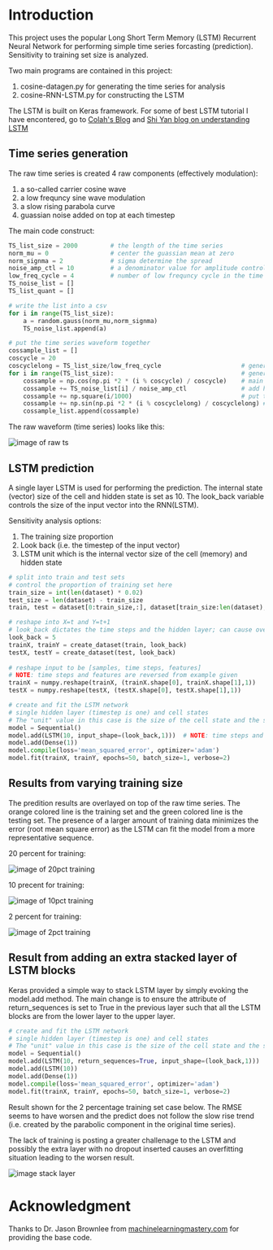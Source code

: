 # Introduction

This project uses the popular Long Short Term Memory (LSTM) Recurrent Neural Network for performing simple time series forcasting (prediction).  Sensitivity to training set size is analyzed.

Two main programs are contained in this project:
1. cosine-datagen.py for generating the time series for analysis
2. cosine-RNN-LSTM.py for constructing the LSTM 

The LSTM is built on Keras framework. For some of best LSTM tutorial I have encontered, go to [Colah's Blog](http://colah.github.io/posts/2015-08-Understanding-LSTMs/) and [Shi Yan blog on understanding LSTM](https://medium.com/mlreview/understanding-lstm-and-its-diagrams-37e2f46f1714)

## Time series generation

The raw time series is created 4 raw components (effectively modulation):
1. a so-called carrier cosine wave 
2. a low frequncy sine wave modulation
3. a slow rising parabola curve 
4. guassian noise added on top at each timestep

The main code construct:

```python
TS_list_size = 2000			# the length of the time series
norm_mu = 0 				# center the guassian mean at zero
norm_signma = 2				# sigma determine the spread
noise_amp_ctl = 10			# a denominator value for amplitude control	
low_freq_cycle = 4			# number of low frequncy cycle in the time series
TS_noise_list = []
TS_list_quant = []

# write the list into a csv
for i in range(TS_list_size):
	a = random.gauss(norm_mu,norm_signma)
	TS_noise_list.append(a)

# put the time series waveform together
cossample_list = []
coscycle = 20
coscyclelong = TS_list_size/low_freq_cycle						# generate low freq cycle to module
for i in range(TS_list_size):									# generate a cosine wave
	cossample = np.cos(np.pi *2 * (i % coscycle) / coscycle) 	# main carrier frequency
	cossample += TS_noise_list[i] / noise_amp_ctl		     	# add high freq noise to the cosine
	cossample += np.square(i/1000)								# put the time series on a square function
	cossample += np.sin(np.pi *2 * (i % coscyclelong) / coscyclelong) # add low freq cosine for modulation
	cossample_list.append(cossample)
```

The raw waveform (time series) looks like this:

![image of raw ts](https://github.com/dennylslee/time-series-LSTM/blob/master/cos-rawTS.png)

## LSTM prediction

A single layer LSTM is used for performing the prediction.  The internal state (vector) size of the cell and hidden state is set as 10. The look_back variable controls the size of the input vector into the RNN(LSTM).  

Sensitivity analysis options:
1. The training size proportion
2. Look back (i.e. the timestep of the input vector) 
3. LSTM unit which is the internal vector size of the cell (memory) and hidden state 

```python
# split into train and test sets
# control the proportion of training set here
train_size = int(len(dataset) * 0.02)
test_size = len(dataset) - train_size
train, test = dataset[0:train_size,:], dataset[train_size:len(dataset),:]

# reshape into X=t and Y=t+1
# look_back dictates the time steps and the hidden layer; can cause overfitting error when it's too large
look_back = 5
trainX, trainY = create_dataset(train, look_back)
testX, testY = create_dataset(test, look_back)
 
# reshape input to be [samples, time steps, features]
# NOTE: time steps and features are reversed from example given
trainX = numpy.reshape(trainX, (trainX.shape[0], trainX.shape[1],1))
testX = numpy.reshape(testX, (testX.shape[0], testX.shape[1],1))

# create and fit the LSTM network
# single hidden layer (timestep is one) and cell states
# The "unit" value in this case is the size of the cell state and the size of the hidden state
model = Sequential()
model.add(LSTM(10, input_shape=(look_back,1))) 	# NOTE: time steps and features are reversed from example given
model.add(Dense(1))
model.compile(loss='mean_squared_error', optimizer='adam')
model.fit(trainX, trainY, epochs=50, batch_size=1, verbose=2)
```

## Results from varying training size

The predition results are overlayed on top of the raw time series.  The orange colored line is the training set and the green colored line is the testing set. The presence of a larger amount of training data minimizes the error (root mean square error) as the LSTM can fit the model from a more representative sequence. 

20 percent for training:

![image of 20pct training](https://github.com/dennylslee/time-series-LSTM/blob/master/cos-testresult-20pct-training.png)

10 precent for training:

![image of 10pct training](https://github.com/dennylslee/time-series-LSTM/blob/master/cos-testresult-10pct-training.png)

2 percent for training:

![image of 2pct training](https://github.com/dennylslee/time-series-LSTM/blob/master/cos-testresult-2pct-training.png)

## Result from adding an extra stacked layer of LSTM blocks

Keras provided a simple way to stack LSTM layer by simply evoking the model.add method.  The main change is to ensure the attribute of return_sequences is set to True in the previous layer such that all the LSTM blocks are from the lower layer to the upper layer. 

```python
# create and fit the LSTM network
# single hidden layer (timestep is one) and cell states
# The "unit" value in this case is the size of the cell state and the size of the hidden state
model = Sequential()
model.add(LSTM(10, return_sequences=True, input_shape=(look_back,1))) 	# NOTE: time steps and features are reversed from example given
model.add(LSTM(10))														# optional stack layer of LSTM blocks
model.add(Dense(1))
model.compile(loss='mean_squared_error', optimizer='adam')
model.fit(trainX, trainY, epochs=50, batch_size=1, verbose=2)
```

Result shown for the 2 percentage training set case below.  The RMSE seems to have worsen and the predict does not follow the slow rise trend (i.e. created by the parabolic component in the original time series).  

The lack of training is posting a greater challenage to the LSTM and possibly the extra layer with no dropout  inserted causes an overfitting situation leading to the worsen result. 

![image stack layer](https://github.com/dennylslee/time-series-LSTM/blob/master/cos-testresult-2pct-training-w-stack.png)

# Acknowledgment

Thanks to Dr. Jason Brownlee from [machinelearningmastery.com](https://machinelearningmastery.com/) for providing the base code. 